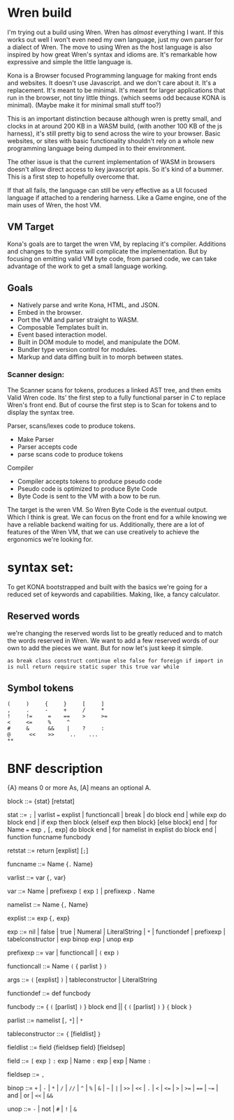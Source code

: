 # Wren build
I'm trying out a build using Wren. Wren has *almost* everything I want. If this works out well I won't even need my own language, just my own parser for a dialect of Wren. The move to using Wren as the host language is also inspired by how great Wren's syntax and idioms are. It's remarkable how expressive and simple the little language is.

Kona is a Browser focused Programming language for making front ends and websites. It doesn't use Javascript. and we don't care about it. It's a replacement. It's meant to be minimal. It's meant for larger applications that run in the browser, not tiny little things. (which seems odd because KONA is minimal). (Maybe make it for minimal small stuff too?)

This is an important distinction because although wren is pretty small, and clocks in at around 200 KB in a WASM build, (with another 100 KB of the js harness), it's still pretty big to send across the wire to your browser. Basic websites, or sites with basic functionality shouldn't rely on a whole new programming language being dumped in to their environment.

The other issue is that the current implementation of WASM in browsers doesn't allow direct access to key javascript apis. So it's kind of a bummer. This is a first step to hopefully overcome that.

If that all fails, the language can still be very effective as a UI focused language if attached to a rendering harness. Like a Game engine, one of the main uses of Wren, the host VM.

## VM Target
Kona's goals are to target the wren VM, by replacing it's compiler. Additions and changes to the syntax will complicate the implementation. But by focusing on emitting valid VM byte code, from parsed code, we can take advantage of the work to get a small language working.

## Goals
* Natively parse and write Kona, HTML, and JSON.
* Embed in the browser.
* Port the VM and parser straight to WASM.
* Composable Templates built in.
* Event based interaction model.
* Built in DOM module to model, and manipulate the DOM.
* Bundler type version control for modules.
* Markup and data diffing built in to morph between states.

### Scanner design:
The Scanner scans for tokens, produces a linked AST tree, and then emits Valid Wren code. Its' the first step to a fully functional parser in *C* to replace Wren's front end. But of course the first step is to Scan for tokens and to display the syntax tree.

Parser, scans/lexes code to produce tokens.
* Make Parser
* Parser accepts code
* parse scans code to produce tokens

Compiler
* Compiler accepts tokens to produce pseudo code
* Pseudo code is optimized to produce Byte Code
* Byte Code is sent to the VM with a bow to be run.

The target is the wren VM. So Wren Byte Code is the eventual output. Which I think is great. We can focus on the front end for a while knowing we have a reliable backend waiting for us. Additionally, there are a lot of features of the Wren VM, that we can use creatively to achieve the ergonomics we're looking for.



# syntax set:
To get KONA bootstrapped and built with the basics we're going for a reduced set of keywords and capabilities. Making, like, a fancy calculator.

## Reserved words
we're changing the reserved words list to be greatly reduced and to match the words reserved in Wren. We want to add a few reserved words of our own to add the pieces we want. But for now let's just keep it simple.
```
as break class construct continue else false for foreign if import in is null return require static super this true var while
```

## Symbol tokens
```
(     )     {     }     [     ]
,     .     -     +     /     *
!     !=     =    ==    >     >=
<     <=     %     ^
#     &      &&    |    ?     :
@      <<    >>     ..    ...
**
```

# BNF description

{A} means 0 or more As, [A] means an optional A.

block   ::=   {stat} [retstat]

stat    ::=   `;` |
              varlist `=` explist |
              functioncall |
              break |
              do block end |
              while exp do block end |
              if exp then block {elseif exp then block} [else block] end |
              for Name `=` exp `,` [`,` exp] do block end |
              for namelist in explist do block end |
              function funcname funcbody

retstat  ::=   return [explist] [`;`]

funcname ::=  Name {`.` Name}

varlist  ::=  var {`,` var}

var      ::= Name | prefixexp `[` exp `]` | prefixexp `.` Name

namelist ::= Name {`,` Name}

explist ::= exp {`,` exp}

exp		  ::= nil | false | true | Numeral | LiteralString |
            `*` | functiondef | prefixexp |
            tabelconstructor | exp binop exp | unop exp

prefixexp ::= var | functioncall | `(` exp `)`

functioncall ::= Name `(` { parlist } `)`

args ::= `(` [explist] `)` | tableconstructor | LiteralString

functiondef ::= def funcbody

funcbody    ::=  { `(` [parlist] `)` } block end ||
                 { `(` [parlist] `)` } `{` block `}`

parlist ::= namelist [`,` `*`] | `*`

tableconstructor ::= `{` [fieldlist] `}`

fieldlist ::= field {fieldsep field} [fieldsep]

field ::= `[` exp `]` `:` exp | Name `:` exp | exp | Name `:`

fieldsep ::= `,`

binop ::= `+` | `-` | `*` | `/` | `//` | `^` | `%` | `&` |
          `~` | `|` | `>>` | `<<` | `.` | `<` | `<=` |
          `>` | `>=` | `==` | `~=` | and | or | `<<` | `&&`

unop ::= `-` | not | `#` | `!` | `&`
